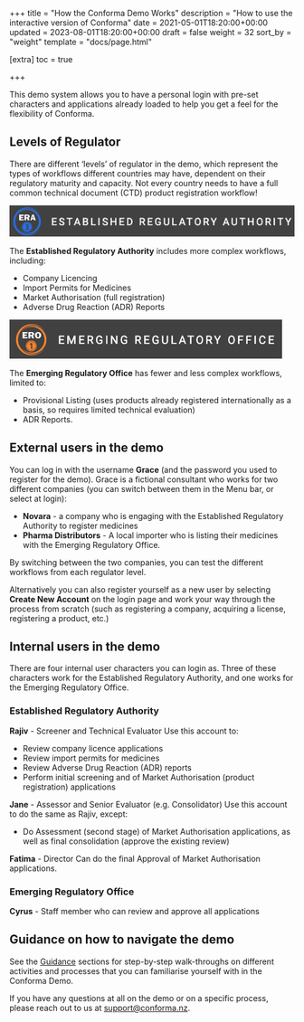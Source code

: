 +++
title = "How the Conforma Demo Works"
description = "How to use the interactive version of Conforma"
date = 2021-05-01T18:20:00+00:00
updated = 2023-08-01T18:20:00+00:00
draft = false
weight = 32
sort_by = "weight"
template = "docs/page.html"

[extra]
toc = true

+++

This demo system allows you to have a personal login with pre-set characters and applications already loaded to help you get a feel for the flexibility of Conforma. 

## Levels of Regulator
There are different ‘levels’ of regulator in the demo, which represent the types of workflows different countries may have, dependent on their regulatory maturity and capacity. Not every country needs to have a full common technical document (CTD) product registration workflow!

![ERA](/docs/about/demo/ERA.png)

The <b>Established Regulatory Authority</b> includes more complex workflows, including:

* Company Licencing
* Import Permits for Medicines
* Market Authorisation (full registration)
* Adverse Drug Reaction (ADR) Reports

![ER0](/docs/about/demo/ERO.png)

The <b>Emerging Regulatory Office</b> has fewer and less complex workflows, limited to:

* Provisional Listing (uses products already registered internationally as a basis, so requires limited technical evaluation)
* ADR Reports.

## External users in the demo
You can log in with the username <b>Grace</b> (and the password you used to register for the demo). Grace is a fictional consultant who works for two different companies (you can switch between them in the Menu bar, or select at login):

* <b>Novara</b> - a company who is engaging with the Established Regulatory Authority to register medicines
* <b>Pharma Distributors</b> - A local importer who is listing their medicines with the Emerging Regulatory Office. 

By switching between the two companies, you can test the different workflows from each regulator level.

Alternatively you can also register yourself as a new user by selecting <b>Create New Account</b> on the login page and work your way through the process from scratch (such as registering a company, acquiring a license, registering a product, etc.)

## Internal users in the demo
There are four internal user characters you can login as. Three of these characters work for the Established Regulatory Authority, and one works for the Emerging Regulatory Office.

### Established Regulatory Authority
<b>Rajiv</b> - Screener and Technical Evaluator
Use this account to:

* Review company licence applications
* Review import permits for medicines
* Review Adverse Drug Reaction (ADR) reports
* Perform initial screening and of Market Authorisation (product registration) applications

<b>Jane</b> - Assessor and Senior Evaluator (e.g. Consolidator)
Use this account to do the same as Rajiv, except:

* Do Assessment (second stage) of Market Authorisation applications, as well as final consolidation (approve the existing review)

<b>Fatima</b> - Director
Can do the final Approval of Market Authorisation applications.

### Emerging Regulatory Office
<b>Cyrus</b> - Staff member who can review and approve all applications



## Guidance on how to navigate the demo
See the [Guidance](https://docs.conforma.nz/docs/TutorialExternal/creatingextuser/) sections for step-by-step walk-throughs on different activities and processes that you can familiarise yourself with in the Conforma Demo.

If you have any questions at all on the demo or on a specific process, please reach out to us at support@conforma.nz. 